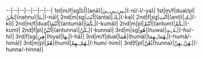--|--|--|--|--|--|--|
1st|m/f|sg|أَنَا|(anā)|ـنِي,ـِي,ـيَ‎|(-nī/-ī/-ya)|
1st|m/f|dual/pl|نَحْنُ|(naḥnu)|ـنَا‎|(-nā)|
2nd|m|sg|أَنْتَ|(anta)|ـكَ‎|(-ka)|
2nd|f|sg|أَنْتِ|(anti)|ـكِ‎|(-ki)|
2nd|m/f|dual|أَنْتُمَا|(antumā)|ـكُمَا‎|(-kumā)|
2nd|m|pl|أَنْتُمْ|(antum)|ـكُمْ‎|(-kum)|
2nd|f|pl|أَنْتُنَّ|(antunna)|ـكُنَّ‎|(-kunna)|
3rd|m|sg|هُوَ|(huwa)|ـهُ,ـهِ‎|(-hu/-hi)|
3rd|f|sg|هِيَ|(hiya)|‏ـهَا‎|(-hā)|
3rd|m/f|dual|هُمَا|(humā)|ـهُمَا,ـهِمَا‎|(-humā/-himā)|
3rd|m|pl|هُمْ|(hum)|ـهُمْ,ـهِمْ‎|(-hum/-him)|
3rd|f|pl|هُنَّ|(hunna)|ـهُنَّ,ـهِنَّ‎|(-hunna/-hinna)|
